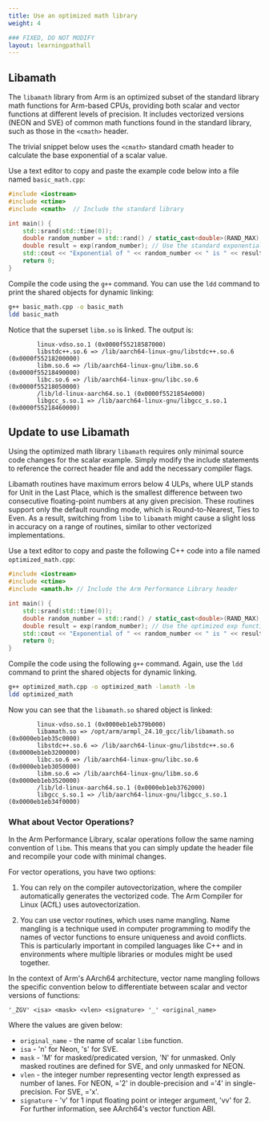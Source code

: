 ```yaml
---
title: Use an optimized math library
weight: 4

### FIXED, DO NOT MODIFY
layout: learningpathall
---
```

## Libamath

The `libamath` library from Arm is an optimized subset of the standard library math functions for Arm-based CPUs, providing both scalar and vector functions at different levels of precision. It includes vectorized versions (NEON and SVE) of common math functions found in the standard library, such as those in the `<cmath>` header. 

The trivial snippet below uses the `<cmath>` standard cmath header to calculate the base exponential of a scalar value. 

Use a text editor to copy and paste the example code below into a file named `basic_math.cpp`:

```cpp
#include <iostream>
#include <ctime>
#include <cmath>  // Include the standard library

int main() {
    std::srand(std::time(0));
    double random_number = std::rand() / static_cast<double>(RAND_MAX);
    double result = exp(random_number); // Use the standard exponential function
    std::cout << "Exponential of " << random_number << " is " << result << std::endl;
    return 0;
}
```

Compile the code using the `g++` command. You can use the `ldd` command to print the shared objects for dynamic linking: 


```bash
g++ basic_math.cpp -o basic_math
ldd basic_math
```

Notice that the superset `libm.so` is linked. The output is:

```output
        linux-vdso.so.1 (0x0000f55218587000)
        libstdc++.so.6 => /lib/aarch64-linux-gnu/libstdc++.so.6 (0x0000f55218200000)
        libm.so.6 => /lib/aarch64-linux-gnu/libm.so.6 (0x0000f55218490000)
        libc.so.6 => /lib/aarch64-linux-gnu/libc.so.6 (0x0000f55218050000)
        /lib/ld-linux-aarch64.so.1 (0x0000f5521854e000)
        libgcc_s.so.1 => /lib/aarch64-linux-gnu/libgcc_s.so.1 (0x0000f55218460000)
```

## Update to use Libamath

Using the optimized math library `libamath` requires only minimal source code changes for the scalar example. Simply modify the include statements to reference the correct header file and add the necessary compiler flags. 

Libamath routines have maximum errors below 4 ULPs, where ULP stands for Unit in the Last Place, which is the smallest difference between two consecutive floating-point numbers at any given precision. These routines support only the default rounding mode, which is Round-to-Nearest, Ties to Even. As a result, switching from `libm` to `libamath` might cause a slight loss in accuracy on a range of routines, similar to other vectorized implementations.

Use a text editor to copy and paste the following C++ code into a file named `optimized_math.cpp`:

```cpp
#include <iostream>
#include <ctime>
#include <amath.h> // Include the Arm Performance Library header

int main() {
    std::srand(std::time(0));
    double random_number = std::rand() / static_cast<double>(RAND_MAX);
    double result = exp(random_number); // Use the optimized exp function from libamath
    std::cout << "Exponential of " << random_number << " is " << result << std::endl;
    return 0;
}
```

Compile the code using the following `g++` command. Again, use the `ldd` command to print the shared objects for dynamic linking.  

```bash
g++ optimized_math.cpp -o optimized_math -lamath -lm
ldd optimized_math
```

Now you can see that the `libamath.so` shared object is linked:

```output
        linux-vdso.so.1 (0x0000eb1eb379b000)
        libamath.so => /opt/arm/armpl_24.10_gcc/lib/libamath.so (0x0000eb1eb35c0000)
        libstdc++.so.6 => /lib/aarch64-linux-gnu/libstdc++.so.6 (0x0000eb1eb3200000)
        libc.so.6 => /lib/aarch64-linux-gnu/libc.so.6 (0x0000eb1eb3050000)
        libm.so.6 => /lib/aarch64-linux-gnu/libm.so.6 (0x0000eb1eb3520000)
        /lib/ld-linux-aarch64.so.1 (0x0000eb1eb3762000)
        libgcc_s.so.1 => /lib/aarch64-linux-gnu/libgcc_s.so.1 (0x0000eb1eb34f0000)
```

### What about Vector Operations?

In the Arm Performance Library, scalar operations follow the same naming convention of `libm`. This means that you can simply update the header file and recompile your code with minimal changes.

For vector operations, you have two options:

1. You can rely on the compiler autovectorization, where the compiler automatically generates the vectorized code. The Arm Compiler for Linux (ACfL) uses autovectorization.

2. You can use vector routines, which uses name mangling. Name mangling is a technique used in computer programming to modify the names of vector functions to ensure uniqueness and avoid conflicts. This is particularly important in compiled languages like C++ and in environments where multiple libraries or modules might be used together.

In the context of Arm's AArch64 architecture, vector name mangling follows the specific convention below to differentiate between scalar and vector versions of functions: 

```output
'_ZGV' <isa> <mask> <vlen> <signature> '_' <original_name>
```

Where the values are given below:
- `original_name` - the name of scalar `libm` function.
- `isa` - 'n' for Neon, 's' for SVE.
- `mask` - 'M' for masked/predicated version, 'N' for unmasked. Only masked routines are defined for SVE, and only unmasked for NEON.
- `vlen` - the integer number representing vector length expressed as number of lanes. For NEON, <vlen>='2' in double-precision and <vlen>='4' in single-precision. For SVE, <vlen>='x'.
- `signature` - 'v' for 1 input floating point or integer argument, 'vv' for 2. For further information, see AArch64's vector function ABI.

